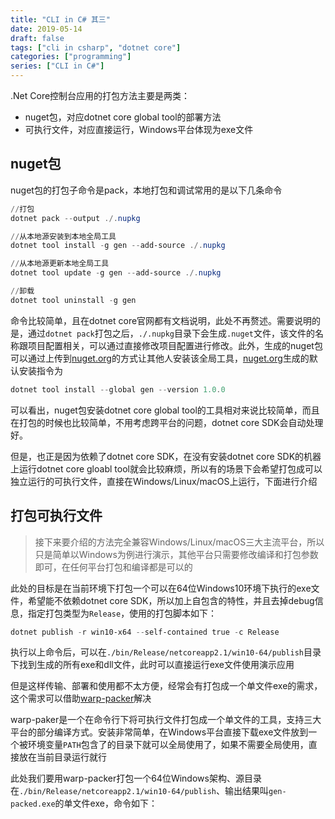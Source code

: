 ```yaml
---
title: "CLI in C# 其三"
date: 2019-05-14
draft: false
tags: ["cli in csharp", "dotnet core"]
categories: ["programming"]
series: ["CLI in C#"]
---
```


.Net Core控制台应用的打包方法主要是两类：

+ nuget包，对应dotnet core global tool的部署方法
+ 可执行文件，对应直接运行，Windows平台体现为exe文件

## nuget包

nuget包的打包子命令是pack，本地打包和调试常用的是以下几条命令

```powershell
//打包
dotnet pack --output ./.nupkg

//从本地源安装到本地全局工具
dotnet tool install -g gen --add-source ./.nupkg

//从本地源更新本地全局工具
dotnet tool update -g gen --add-source ./.nupkg

//卸载
dotnet tool uninstall -g gen 
```

命令比较简单，且在dotnet core官网都有文档说明，此处不再赘述。需要说明的是，通过`dotnet pack`打包之后，`./.nupkg`目录下会生成`.nuget`文件，该文件的名称跟项目配置相关，可以通过直接修改项目配置进行修改。此外，生成的nuget包可以通过上传到[nuget.org](https://www.nuget.org/)的方式让其他人安装该全局工具，[nuget.org](https://www.nuget.org/)生成的默认安装指令为

``` powershell
dotnet tool install --global gen --version 1.0.0
``` 

可以看出，nuget包安装dotnet core global tool的工具相对来说比较简单，而且在打包的时候也比较简单，不用考虑跨平台的问题，dotnet core SDK会自动处理好。

但是，也正是因为依赖了dotnet core SDK，在没有安装dotnet core SDK的机器上运行dotnet core gloabl tool就会比较麻烦，所以有的场景下会希望打包成可以独立运行的可执行文件，直接在Windows/Linux/macOS上运行，下面进行介绍

## 打包可执行文件

> 接下来要介绍的方法完全兼容Windows/Linux/macOS三大主流平台，所以只是简单以Windows为例进行演示，其他平台只需要修改编译和打包参数即可，在任何平台打包和编译都是可以的

此处的目标是在当前环境下打包一个可以在64位Windows10环境下执行的exe文件，希望能不依赖dotnet core SDK，所以加上自包含的特性，并且去掉debug信息，指定打包类型为`Release`，使用的打包脚本如下：

```powershell
dotnet publish -r win10-x64 --self-contained true -c Release
```
执行以上命令后，可以在`./bin/Release/netcoreapp2.1/win10-64/publish`目录下找到生成的所有exe和dll文件，此时可以直接运行exe文件使用演示应用

但是这样传输、部署和使用都不太方便，经常会有打包成一个单文件exe的需求，这个需求可以借助[warp-packer](https://github.com/dgiagio/warp)解决

warp-paker是一个在命令行下将可执行文件打包成一个单文件的工具，支持三大平台的部分编译方式。安装非常简单，在Windows平台直接下载exe文件放到一个被环境变量`PATH`包含了的目录下就可以全局使用了，如果不需要全局使用，直接放在当前目录运行就行

此处我们要用warp-packer打包一个64位Windows架构、源目录在`./bin/Release/netcoreapp2.1/win10-64/publish`、输出结果叫`gen-packed.exe`的单文件exe，命令如下：




